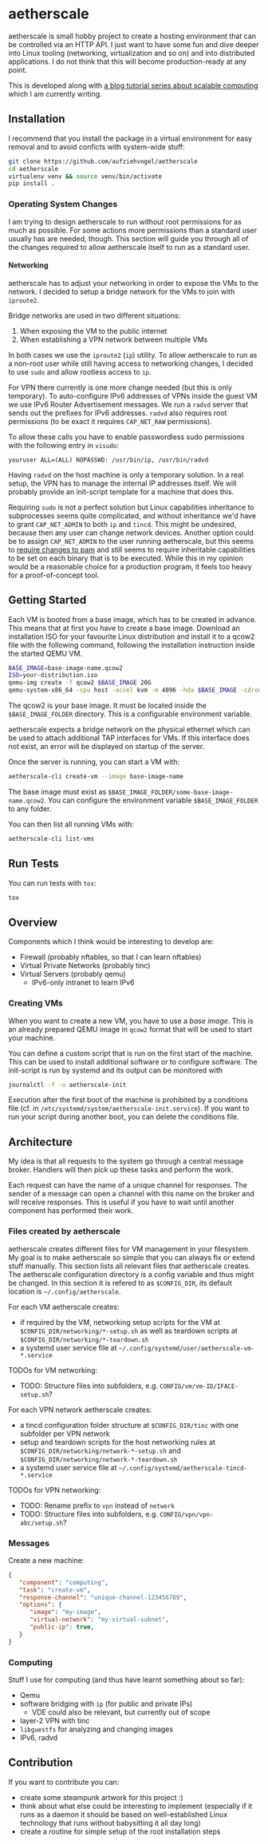 # aetherscale

aetherscale is small hobby project to create a hosting environment that can
be controlled via an HTTP API. I just want to have some fun and
dive deeper into Linux tooling (networking, virtualization and so on) and
into distributed applications. I do not think that this will become
production-ready at any point.

This is developed along with
[a blog tutorial series about scalable computing](https://blog.stefan-koch.name/2020/11/22/programming-cloud-hosting-python-rabbitmq-qemu)
which I am currently writing.

## Installation

I recommend that you install the package in a virtual environment for
easy removal and to avoid conficts with system-wide stuff:

```bash
git clone https://github.com/aufziehvogel/aetherscale
cd aetherscale
virtualenv venv && source venv/bin/activate
pip install .
```

### Operating System Changes

I am trying to design aetherscale to run without root permissions for
as much as possible.
For some actions more permissions than a standard user usually has are
needed, though. This section will guide you through all of the changes
required to allow aetherscale itself to run as a standard user.

#### Networking

aetherscale has to adjust your networking in order to expose the VMs to the
network. I decided to setup a bridge network for the VMs to join with
`iproute2`.

Bridge networks are used in two different situations:

1. When exposing the VM to the public internet
2. When establishing a VPN network between multiple VMs

In both cases we use the `iproute2` (`ip`) utility. To allow aetherscale to
run as a non-root user while still having access to networking changes, I
decided to use `sudo` and allow rootless access to `ip`.

For VPN there currently is one more change needed (but this is only
temporary). To auto-configure IPv6 addresses of VPNs inside
the guest VM we use IPv6 Router Advertisement messages. We run a `radvd`
server that sends out the prefixes for IPv6 addresses. `radvd` also requires
root permissions (to be exact it requires `CAP_NET_RAW` permissions).

To allow these calls you have to enable passwordless sudo permissions with
the following entry in `visudo`:

```
youruser ALL=(ALL) NOPASSWD: /usr/bin/ip, /usr/bin/radvd
```

Having `radvd` on the host machine is only a temporary solution. In a real
setup, the VPN has to manage the internal IP addresses itself. We will
probably provide an init-script template for a machine that does this.

Requiring `sudo` is not a perfect solution but Linux capabilities inheritance to
subprocesses seems quite complicated, and without inheritance we'd have to grant
`CAP_NET_ADMIN` to both `ip` and `tincd`. This might be undesired, because
then any user can change network devices. Another option could be to
assign `CAP_NET_ADMIN` to the user running aetherscale, but this seems to
[require changes to pam](https://unix.stackexchange.com/questions/454708/how-do-you-add-cap-sys-admin-permissions-to-user-in-centos-7)
and still seems to require inheritable capabilities to be set on each
binary that is to be executed.
While this in my opinion would be a reasonable choice for a production
program, it feels too heavy for a proof-of-concept tool.

## Getting Started

Each VM is booted from a base image, which has to be created in advance.
This means that at first you have to create a base image. Download an
installation ISO for your favourite Linux distribution and install it to a
qcow2 file with the following command, following the installation instruction
inside the started QEMU VM.

```bash
BASE_IMAGE=base-image-name.qcow2
ISO=your-distribution.iso
qemu-img create -f qcow2 $BASE_IMAGE 20G
qemu-system-x86_64 -cpu host -accel kvm -m 4096 -hda $BASE_IMAGE -cdrom $ISO
```

The qcow2 is your base image. It must be located inside the
`$BASE_IMAGE_FOLDER` directory. This is a configurable environment variable.

aetherscale expects a bridge network on the physical ethernet which can be
used to attach additional TAP interfaces for VMs. If this interface does not
exist, an error will be displayed on startup of the server.

Once the server is running, you can start a VM with:

```bash
aetherscale-cli create-vm --image base-image-name
```

The base image must exist as `$BASE_IMAGE_FOLDER/some-base-image-name.qcow2`.
You can configure the environment variable `$BASE_IMAGE_FOLDER` to any folder.

You can then list all running VMs with:

```bash
aetherscale-cli list-vms
```

## Run Tests

You can run tests with `tox`:

```bash
tox
```


## Overview

Components which I think would be interesting to develop are:

- Firewall (probably nftables, so that I can learn nftables)
- Virtual Private Networks (probably tinc)
- Virtual Servers (probably qemu)
  - IPv6-only intranet to learn IPv6

### Creating VMs

When you want to create a new VM, you have to use a *base image*. This is an
already prepared QEMU image in `qcow2` format that will be used to start your
machine.

You can define a custom script that is run on the first start of the machine.
This can be used to install additional software or to configure software.
The init-script is run by systemd and its output can be monitored with

```bash
journalctl -f -u aetherscale-init
```

Execution after the first boot of the machine is prohibited by a conditions
file (cf. in `/etc/systemd/system/aetherscale-init.service`). If you
want to run your script during another boot, you can delete the conditions
file.

## Architecture

My idea is that all requests to the system go through a central message
broker. Handlers will then pick up these tasks and perform the work.

Each request can have the name of a unique channel for responses. The sender
of a message can open a channel with this name on the broker and will receive
responses. This is useful if you have to wait until another component has
performed their work.

### Files created by aetherscale

aetherscale creates different files for VM management in your filesystem.
My goal is to make aetherscale so simple that you can always fix or extend
stuff manually. This section lists all relevant files that aetherscale creates.
The aetherscale configuration directory is a config variable and thus might
be changed. In this section it is refered to as `$CONFIG_DIR`, its default
location is `~/.config/aetherscale`.

For each VM aetherscale creates:

- if required by the VM, networking setup scripts for the VM at
  `$CONFIG_DIR/networking/*-setup.sh` as well as teardown scripts at
  `$CONFIG_DIR/networking/*-teardown.sh`
- a systemd user service file at
  `~/.config/systemd/user/aetherscale-vm-*.service`

TODOs for VM networking:

- TODO: Structure files into subfolders, e.g. `CONFIG/vm/vm-ID/IFACE-setup.sh`?

For each VPN network aetherscale creates:

- a tincd configuration folder structure at
  `$CONFIG_DIR/tinc` with one subfolder per VPN network
- setup and teardown scripts for the host networking rules at
  `$CONFIG_DIR/networking/network-*-setup.sh` and
  `$CONFIG_DIR/networking/network-*-teardown.sh`
- a systemd user service file at
  `~/.config/systemd/aetherscale-tincd-*.service`

TODOs for VPN networking:

- TODO: Rename prefix to `vpn` instead of `network`
- TODO: Structure files into subfolders, e.g. `CONFIG/vpn/vpn-abc/setup.sh`?


### Messages

Create a new machine:

```json
{
   "component": "computing",
   "task": "create-vm",
   "response-channel": "unique-channel-123456789",
   "options": {
      "image": "my-image",
      "virtual-network": "my-virtual-subnet",
      "public-ip": true,
   }
}
```

### Computing

Stuff I use for computing (and thus have learnt something about so far):

- Qemu
- software bridging with `ip` (for public and private IPs)
  - VDE could also be relevant, but currently out of scope
- layer-2 VPN with tinc
- `libguestfs` for analyzing and changing images
- IPv6, radvd


## Contribution

If you want to contribute you can:

- create some steampunk artwork for this project :)
- think about what else could be interesting to implement (especially if
  it runs as a daemon it should be based on well-established Linux technology
  that runs without babysitting it all day long)
- create a routine for simple setup of the root installation steps

